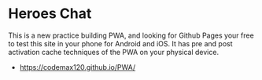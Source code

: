 # Heroes Chat



This is a new practice building PWA, and looking for Github Pages your free to test this site
in your phone for Android and iOS. It has pre and post activation cache techniques of the PWA on your physical device.

- https://codemax120.github.io/PWA/